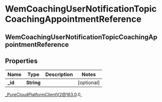 # WemCoachingUserNotificationTopicCoachingAppointmentReference

## WemCoachingUserNotificationTopicCoachingAppointmentReference

## Properties

|Name | Type | Description | Notes|
|------------ | ------------- | ------------- | -------------|
| **_id** | **String** |  | [optional] |



_PureCloudPlatformClientV2@163.0.0_
